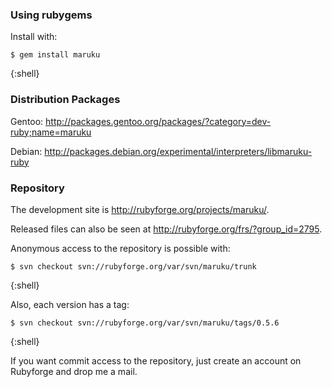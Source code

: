 ### Using rubygems ###

Install with:

	$ gem install maruku
{:shell}

### Distribution Packages ###

Gentoo: <http://packages.gentoo.org/packages/?category=dev-ruby;name=maruku>

Debian: <http://packages.debian.org/experimental/interpreters/libmaruku-ruby>

### Repository ###

The development site is <http://rubyforge.org/projects/maruku/>.

Released files can also be seen at <http://rubyforge.org/frs/?group_id=2795>.

Anonymous access to the repository is possible with:

	$ svn checkout svn://rubyforge.org/var/svn/maruku/trunk
{:shell}

Also, each version has a tag:

	$ svn checkout svn://rubyforge.org/var/svn/maruku/tags/0.5.6
{:shell}

If you want commit access to the repository, just create an account on Rubyforge and drop me a mail.

